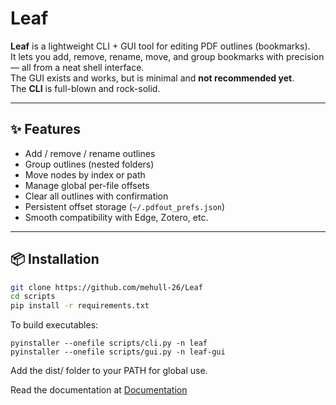 # Leaf

**Leaf** is a lightweight CLI + GUI tool for editing PDF outlines (bookmarks).  
It lets you add, remove, rename, move, and group bookmarks with precision — all from a neat shell interface.  
The GUI exists and works, but is minimal and **not recommended yet**.  
The **CLI** is full-blown and rock-solid.

---

## ✨ Features

- Add / remove / rename outlines  
- Group outlines (nested folders)  
- Move nodes by index or path  
- Manage global per-file offsets  
- Clear all outlines with confirmation  
- Persistent offset storage (`~/.pdfout_prefs.json`)  
- Smooth compatibility with Edge, Zotero, etc.

---

## 📦 Installation

```bash
git clone https://github.com/mehull-26/Leaf
cd scripts
pip install -r requirements.txt
```
To build executables:
```
pyinstaller --onefile scripts/cli.py -n leaf
pyinstaller --onefile scripts/gui.py -n leaf-gui
```

Add the dist/ folder to your PATH for global use.

Read the documentation at [Documentation](docs/intro.md)